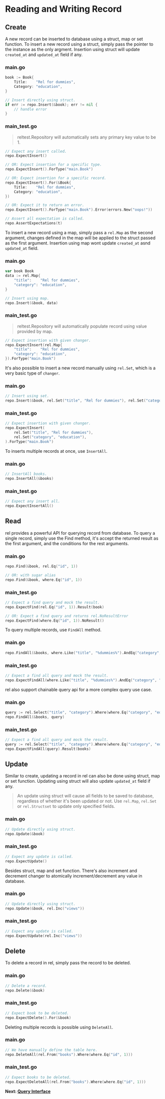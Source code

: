 # Reading and Writing Record

## Create

A new record can be inserted to database using a struct, map or set function. To insert a new record using a struct, simply pass the pointer to the instance as the only argment. Insertion using struct will update `created_at` and `updated_at` field if any.

<!-- tabs:start -->

### **main.go**

```go
book := Book{
    Title:    "Rel for dummies",
    Category: "education",
}

// Insert directly using struct.
if err := repo.Insert(&book); err != nil {
    // handle error
}
```

### **main_test.go**

> reltest.Repository will automatically sets any primary key value to be 1.

```go
// Expect any insert called.
repo.ExpectInsert()

// OR: Expect insertion for a specific type.
repo.ExpectInsert().ForType("main.Book")

// OR: Expect insertion for a specific record.
repo.ExpectInsert().For(&Book{
    Title:    "Rel for dummies",
    Category: "education",
})

// OR: Expect it to return an error.
repo.ExpectInsert().ForType("main.Book").Error(errors.New("oops!"))

// Assert all expectation is called.
repo.AssertExpectations(t)
```

<!-- tabs:end -->

To insert a new record using a map, simply pass a `rel.Map` as the second argument, changes defined in the map will be applied to the struct passed as the first argument. Insertion using map wont update `created_at` asnd `updated_at` field.

<!-- tabs:start -->

### **main.go**

```go
var book Book
data := rel.Map{
    "title":    "Rel for dummies",
    "category": "education",
}

// Insert using map.
repo.Insert(&book, data)
```

### **main_test.go**

> reltest.Repository will automatically populate record using value provided by map.

```go
// Expect insertion with given changer.
repo.ExpectInsert(rel.Map{
    "title":    "Rel for dummies",
    "category": "education",
}).ForType("main.Book")
```

<!-- tabs:end -->

It's also possible to insert a new record manually using `rel.Set`, which is a very basic type of `changer`.

<!-- tabs:start -->

### **main.go**

```go
// Insert using set.
repo.Insert(&book, rel.Set("title", "Rel for dummies"), rel.Set("category", "education"))
```

### **main_test.go**

```go
// Expect insertion with given changer.
repo.ExpectInsert(
    rel.Set("title", "Rel for dummies"),
    rel.Set("category", "education"),
).ForType("main.Book")
```

<!-- tabs:end -->

To inserts multiple records at once, use `InsertAll`.


<!-- tabs:start -->

### **main.go**

```go
// InsertAll books.
repo.InsertAll(&books)
```

### **main_test.go**

```go
// Expect any insert all.
repo.ExpectInsertAll()
```

<!-- tabs:end -->


## Read

rel provides a powerful API for querying record from database. To query a single record, simply use the Find method, it's accept the returned result as the first argument, and the conditions for the rest arguments.


<!-- tabs:start -->

### **main.go**

```go
repo.Find(&book, rel.Eq("id", 1))

// OR: with sugar alias
repo.Find(&book, where.Eq("id", 1))
```

### **main_test.go**

```go
// Expect a find query and mock the result.
repo.ExpectFind(rel.Eq("id", 1)).Result(book)

// OR: Expect a find query and returns rel.NoResultError
repo.ExpectFind(where.Eq("id", 1)).NoResult()
```

<!-- tabs:end -->

To query multiple records, use `FindAll` method.


<!-- tabs:start -->

### **main.go**

```go
repo.FindAll(&books, where.Like("title", "%dummies%").AndEq("category", "education"), rel.Limit(10))
```

### **main_test.go**

```go
// Expect a find all query and mock the result.
repo.ExpectFindAll(where.Like("title", "%dummies%").AndEq("category", "education"), rel.Limit(10))).Result(books)
```

<!-- tabs:end -->

rel also support chainable query api for a more complex query use case.


<!-- tabs:start -->

### **main.go**

```go
query := rel.Select("title", "category").Where(where.Eq("category", "education")).SortAsc("title")
repo.FindAll(&books, query)
```

### **main_test.go**

```go
// Expect a find all query and mock the result.
query := rel.Select("title", "category").Where(where.Eq("category", "education")).SortAsc("title")
repo.ExpectFindAll(query).Result(books)
```

<!-- tabs:end -->

## Update

Similar to create, updating a record in rel can also be done using struct, map or set function. Updating using struct will also update `updated_at` field if any.

> An update using struct will cause all fields to be saved to database, regardless of whether it's been updated or not. Use `rel.Map`, `rel.Set` or `rel.Structset` to update only specified fields.

<!-- tabs:start -->

### **main.go**

```go
// Update directly using struct.
repo.Update(&book)
```

### **main_test.go**

```go
// Expect any update is called.
repo.ExpectUpdate()
```

<!-- tabs:end -->

Besides struct, map and set function. There's also increment and decrement changer to atomically increment/decrement any value in database.

<!-- tabs:start -->

### **main.go**

```go
// Update directly using struct.
repo.Update(&book, rel.Inc("views"))
```

### **main_test.go**

```go
// Expect any update is called.
repo.ExpectUpdate(rel.Inc("views"))
```

<!-- tabs:end -->

## Delete

To delete a record in rel, simply pass the record to be deleted.

<!-- tabs:start -->

### **main.go**

```go
// Delete a record.
repo.Delete(&book)
```

### **main_test.go**

```go
// Expect book to be deleted.
repo.ExpectDelete().For(&book)
```

<!-- tabs:end -->

Deleting multiple records is possible using `DeleteAll`.


<!-- tabs:start -->

### **main.go**

```go
// We have manually define the table here.
repo.DeleteAll(rel.From("books").Where(where.Eq("id", 1)))
```

### **main_test.go**

```go
// Expect books to be deleted.
repo.ExpectDeleteAll(rel.From("books").Where(where.Eq("id", 1)))
```

<!-- tabs:end -->


**Next: [Query Interface](query.md)**
